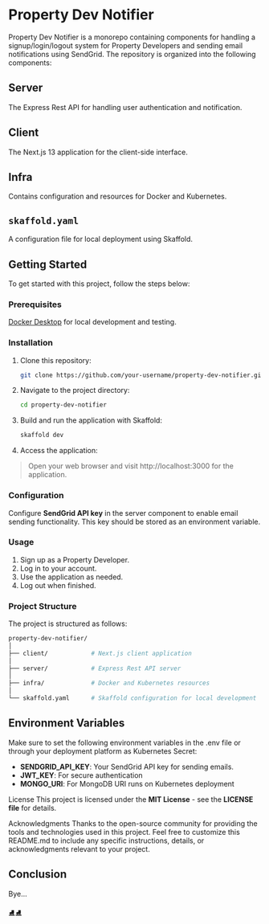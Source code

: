 # Property Dev Notifier

Property Dev Notifier is a monorepo containing components for handling a signup/login/logout system for Property Developers and sending email notifications using SendGrid. The repository is organized into the following components:

## Server

The Express Rest API for handling user authentication and notification.

## Client

The Next.js 13 application for the client-side interface.

## Infra

Contains configuration and resources for Docker and Kubernetes.

## `skaffold.yaml`

A configuration file for local deployment using Skaffold.

## Getting Started

To get started with this project, follow the steps below:

### Prerequisites

[Docker Desktop](https://www.docker.com/products/docker-desktop) for local development and testing.

### Installation

1. Clone this repository:

   ```bash
   git clone https://github.com/your-username/property-dev-notifier.git

   ```

2. Navigate to the project directory:

   ```bash
   cd property-dev-notifier

   ```

3. Build and run the application with Skaffold:

   ```bash
   skaffold dev

   ```

4. Access the application:

> Open your web browser and visit http://localhost:3000 for the application.

### Configuration

Configure **SendGrid API key** in the server component to enable email sending functionality. This key should be stored as an environment variable.

### Usage

1. Sign up as a Property Developer.
2. Log in to your account.
3. Use the application as needed.
4. Log out when finished.

### Project Structure

The project is structured as follows:

```graphql
property-dev-notifier/
│
├── client/            # Next.js client application
│
├── server/            # Express Rest API server
│
├── infra/             # Docker and Kubernetes resources
│
└── skaffold.yaml      # Skaffold configuration for local development
```

## Environment Variables

Make sure to set the following environment variables in the .env file or through your deployment platform as Kubernetes Secret:

- **SENDGRID_API_KEY**: Your SendGrid API key for sending emails.
- **JWT_KEY**: For secure authentication
- **MONGO_URI**: For MongoDB URI runs on Kubernetes deployment

License
This project is licensed under the **MIT License** - see the **LICENSE file** for details.

Acknowledgments
Thanks to the open-source community for providing the tools and technologies used in this project.
Feel free to customize this README.md to include any specific instructions, details, or acknowledgments relevant to your project.

## Conclusion

Bye...

⛸️⛸️

